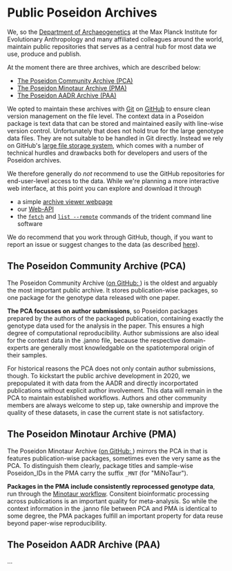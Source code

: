 # Public Poseidon Archives

We, so the [Department of Archaeogenetics](https://www.eva.mpg.de/archaeogenetics/index.html) at the Max Planck Institute for Evolutionary Anthropology and many affiliated colleagues around the world, maintain public repositories that serves as a central hub for most data we use, produce and publish.

At the moment there are three archives, which are described below:

- [The Poseidon Community Archive (PCA)]()
- [The Poseidon Minotaur Archive (PMA)]()
- [The Poseidon AADR Archive (PAA)]()

We opted to maintain these archives with [Git](https://git-scm.com) on [GitHub](https://github.com/poseidon-framework) to ensure clean version management on the file level. The context data in a Poseidon package is text data that can be stored and maintained easily with line-wise version control. Unfortunately that does not hold true for the large genotype data files. They are not suitable to be handled in Git directly. Instead we rely on GitHub's [large file storage system](https://docs.github.com/en/repositories/working-with-files/managing-large-files/about-large-files-on-github), which comes with a number of technical hurdles and drawbacks both for developers and users of the Poseidon archives.

We therefore generally do _not_ recommend to use the GitHub repositories for end-user-level access to the data. While we're planning a more interactive web interface, at this point you can explore and download it through

- a simple [archive viewer webpage](https://poseidon-framework.github.io/published_data/)
- our [Web-API](web_api)
- the [`fetch`](trident#fetch-command) and [`list --remote`](trident#list-command) commands of the trident command line software

We do recommend that you work through GitHub, though, if you want to report an issue or suggest changes to the data (as described [here](archive_submission_guide.md)).

## The Poseidon Community Archive (PCA)

The Poseidon Community Archive ([on GitHub: <i class="fab fa-github" aria-hidden="true"></i>](https://github.com/poseidon-framework/published_data)) is the oldest and arguably the most important public archive. It stores publication-wise packages, so one package for the genotype data released with one paper.

**The PCA focusses on author submissions**, so Poseidon packages prepared by the authors of the packaged publication, containing exactly the genotype data used for the analysis in the paper. This ensures a high degree of computational reproducibility. Author submissions are also ideal for the context data in the .janno file, because the respective domain-experts are generally most knowledgable on the spatiotemporal origin of their samples.

For historical reasons the PCA does not only contain author submissions, though. To kickstart the public archive development in 2020, we prepopulated it with data from the AADR and directly incorportated publications without explicit author involvement. This data will remain in the PCA to maintain established workflows. Authors and other community members are always welcome to step up, take ownership and improve the quality of these datasets, in case the current state is not satisfactory.

## The Poseidon Minotaur Archive (PMA)

<!-- ToDo: Fix links! -->

The Poseidon Minotaur Archive ([on GitHub: <i class="fab fa-github" aria-hidden="true"></i>](https://github.com/poseidon-framework/...)) mirrors the PCA in that is features publication-wise packages, sometimes even the very same as the PCA. To distinguish them clearly, package titles and sample-wise Poseidon_IDs in the PMA carry the suffix `_MNT` (for "MiNoTaur").

**Packages in the PMA include consistently reprocessed genotype data**, run through the [Minotaur workflow](...). Consitent bioinformatic processing across publications is an important quality for meta-analysis. So while the context information in the .janno file between PCA and PMA is identical to some degree, the PMA packages fulfill an important property for data reuse beyond paper-wise reproducibility.

## The Poseidon AADR Archive (PAA)

...

